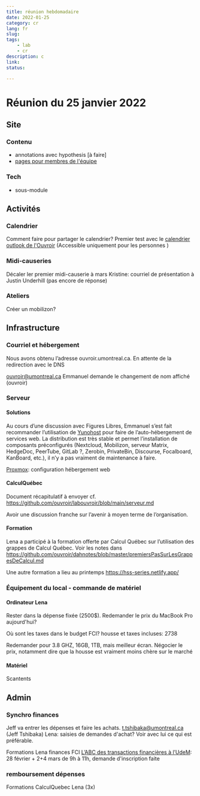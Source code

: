 ```yaml
---
title: réunion hebdomadaire
date: 2022-01-25
category: cr
lang: fr
slug:
tags:
    - lab
    - cr
description: c
link:
status: 

---
```


# Réunion du 25 janvier 2022

## Site

### Contenu
- annotations avec hypothesis [à faire]
- [pages pour membres de l'équipe](https://github.com/ouvroir/ouvroir.github.io/issues/33)

### Tech
- sous-module

  


## Activités

### Calendrier
Comment faire pour partager le calendrier? 
Premier test avec le [calendrier outlook de l'Ouvroir](https://outlook.office.com/calendar/ouvroir@umontreal.ca/view/board/id/ed1d7e29-a5e8-438c-9fc7-a572ee76e758) (Accessible uniquement pour les personnes )

### Midi-causeries
Décaler ler premier midi-causerie à mars
Kristine: courriel de présentation à Justin Underhill (pas encore de réponse)

### Ateliers

Créer un mobilizon?




## Infrastructure

### Courriel et hébergement

Nous avons obtenu l’adresse ouvroir.umontreal.ca. En attente de la redirection avec le DNS

ouvroir@umontreal.ca
Emmanuel demande le changement de nom affiché (ouvroir)

### Serveur

#### Solutions
Au cours d’une discussion avec Figures Libres, Emmanuel s’est fait recommander l’utilisation de [Yunohost](https://yunohost.org) pour faire de l’auto-hébergement de services web. La distribution est très stable et permet l’installation de composants préconfigurés (Nextcloud, Mobilizon, serveur Matrix, HedgeDoc, PeerTube, GitLab ?, Zerobin, PrivateBin, Discourse, Focalboard, KanBoard, etc.), il n’y a pas vraiment de maintenance à faire.

[Proxmox](https://www.proxmox.com/): configuration hébergement web

#### CalculQuébec

Document récapitulatif à envoyer
cf. https://github.com/ouvroir/labouvroir/blob/main/serveur.md

Avoir une discussion franche sur l’avenir à moyen terme de l’organisation.

#### Formation

Lena a participé à la formation offerte par Calcul Québec sur l’utilisation des grappes de Calcul Québec. Voir les notes dans https://github.com/ouvroir/dahnotes/blob/master/premiersPasSurLesGrappesDeCalcul.md

Une autre formation a lieu au printemps
https://hss-series.netlify.app/

### Équipement du local - commande de matériel
#### Ordinateur Lena
Rester dans la dépense fixée (2500$).
Redemander le prix du MacBook Pro aujourd'hui?

Où sont les taxes dans le budget FCI? housse et taxes incluses: 2738

Redemander pour 3.8 GHZ, 16GB, 1TB, mais meilleur écran. Négocier le prix, notamment dire que la housse est vraiment moins chère sur le marché



#### Matériel
Scantents

## Admin

### Synchro finances
Jeff va entrer les dépenses et faire les achats.
t.tshibaka@umontreal.ca (Jeff Tshibaka)
Lena: saisies de demandes d'achat? Voir avec lui ce qui est préférable. 

Formations Lena finances FCI
[L’ABC des transactions financières à l’UdeM](https://studium.umontreal.ca/course/view.php?id=192348#section-1): 28 février + 2+4 mars de 9h à 11h, demande d'inscription faite

### remboursement dépenses
Formations CalculQuebec Lena (3x)